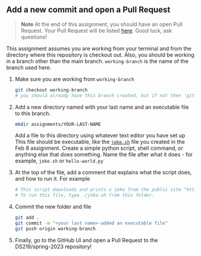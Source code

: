 ## Add a new commit and open a Pull Request

> **Note**
> At the end of this assignment, you should have an open Pull Request. Your Pull Request will be listed [here](https://github.com/DS219/spring-2023/pulls).
> Good luck, ask questions!

This assignment assumes you are working from your terminal and from the directory where this repository is checkout out.
Also, you should be working in a branch other than the main branch. `working-branch` is the name of the branch used here.

1. Make sure you are working from `working-branch`
     
    ```bash
    git checkout working-branch
    # you should already have this branch created, but if not then 'git checkout -b working-branch'
    ```

2. Add a new directory named with your last name and an executable file to this branch.
     
    ```bash
    mkdir assignments/YOUR-LAST-NAME
    ```
    Add a file to this directory using whatever text editor you have set up
    This file should be executable, like the [`joke.sh`](https://raw.githubusercontent.com/DS219/spring-2023/main/joke.sh) file you created in the Feb 8 assignment.
    Create a simple python script, shell command, or anything else that does something.
    Name the file after what it does - for example, `joke.sh` or `hello-world.py`


3. At the top of the file, add a comment that explains what the script does, and how to run it. For example

    ```bash
    # This script downloads and prints a joke from the public site "https://icanhazdadjoke.com"
    # To run this file, type ./joke.sh from this folder. 
    ```

4. Commit the new folder and file

    ```bash
    git add . 
    git commit -m "<your last name>-added an executable file"
    git push origin working-branch
    ```

5. Finally, go to the GitHub UI and open a Pull Request to the DS219/spring-2023 repository!
